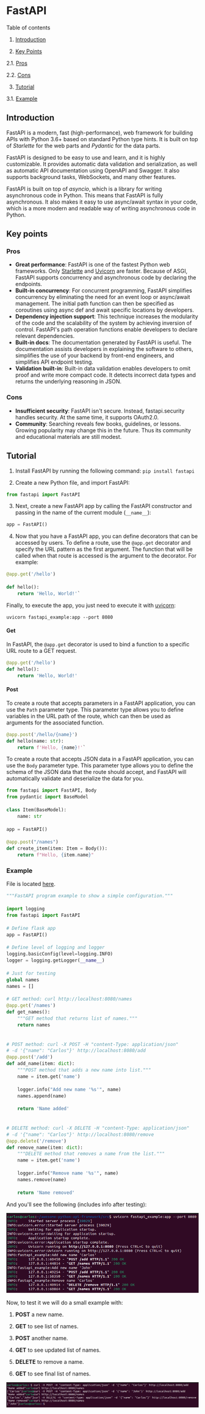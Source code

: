 
# FastAPI

  

Table of contents

  

1. [Introduction](#introduction)

2. [Key Points](#key-points)

2.1. [Pros](#pros)

2.2. [Cons](#cons)

3. [Tutorial](#tutorial)

3.1. [Example](#example)

## Introduction

FastAPI is a modern, fast (high-performance), web framework for building APIs with Python 3.6+ based on standard Python type hints. It is built on top of *Starlette* for the web parts and *Pydantic* for the data parts.

FastAPI is designed to be easy to use and learn, and it is highly customizable. It provides automatic data validation and serialization, as well as automatic API documentation using OpenAPI and Swagger. It also supports background tasks, WebSockets, and many other features.

FastAPI is built on top of *asyncio*, which is a library for writing asynchronous code in Python. This means that FastAPI is fully asynchronous. It also makes it easy to use async/await syntax in your code, which is a more modern and readable way of writing asynchronous code in Python.

## Key points

### Pros

* **Great performance**: FastAPI is one of the fastest Python web frameworks. Only [Starlette](https://www.starlette.io/) and [Uvicorn](https://www.uvicorn.org/) are faster. Because of ASGI, FastAPI supports concurrency and asynchronous code by declaring the endpoints.
* **Built-in concurrency**: For concurrent programming, FastAPI simplifies concurrency by eliminating the need for an event loop or async/await management. The initial path function can then be specified as coroutines using async def and await specific locations by developers.
* **Dependency injection support**: This technique increases the modularity of the code and the scalability of the system by achieving inversion of control. FastAPI's path operation functions enable developers to declare relevant dependencies.
* **Built-in docs**: The documentation generated by FastAPI is useful. The documentation assists developers in explaining the software to others, simplifies the use of your backend by front-end engineers, and simplifies API endpoint testing.
* **Validation built-in**: Built-in data validation enables developers to omit proof and write more compact code. It detects incorrect data types and returns the underlying reasoning in JSON.

### Cons

* **Insufficient security**: FastAPI isn't secure. Instead, fastapi.security handles security. At the same time, it supports OAuth2.0.
* **Community**: Searching reveals few books, guidelines, or lessons. Growing popularity may change this in the future. Thus its community and educational materials are still modest.

## Tutorial

1. Install FastAPI by running the following command: `pip install fastapi`

  

2. Create a new Python file, and import FastAPI:

```python
from fastapi import FastAPI
```

3. Next, create a new FastAPI app by calling the FastAPI constructor and passing in the name of the current module (`__name__`):

```python
app = FastAPI()
```

4. Now that you have a FastAPI app, you can define decorators that can be accessed by users. To define a route, use the `@app.get` decorator and specify the URL pattern as the first argument. The function that will be called when that route is accessed is the argument to the decorator. For example:

```python
@app.get('/hello')

def hello():
	return 'Hello, World!'`
```

Finally, to execute the app, you just need to execute it with [uvicorn](https://www.uvicorn.org/):

```shell
uvicorn fastapi_example:app --port 8080
```

#### Get

In FastAPI, the `@app.get` decorator is used to bind a function to a specific URL route to a GET request.

```python
@app.get('/hello')
def hello():
	return 'Hello, World!'
```

#### Post

To create a route that accepts parameters in a FastAPI application, you can use the `Path` parameter type. This parameter type allows you to define variables in the URL path of the route, which can then be used as arguments for the associated function.

```python
@app.post('/hello/{name}')
def hello(name: str):
	return f'Hello, {name}!'`
```

To create a route that accepts JSON data in a FastAPI application, you can use the `Body` parameter type. This parameter type allows you to define the schema of the JSON data that the route should accept, and FastAPI will automatically validate and deserialize the data for you.

```python
from fastapi import FastAPI, Body
from pydantic import BaseModel

class Item(BaseModel):
    name: str

app = FastAPI()

@app.post("/names")
def create_item(item: Item = Body()):
	return f"Hello, {item.name}"
```

### Example

File is located [here](https://github.com/Carlosma7/awesome-python-api-framework/blob/main/src/fastapi_example.py).

```python
"""FastAPI program example to show a simple configuration."""

import logging
from fastapi import FastAPI

# Define flask app
app = FastAPI()

# Define level of logging and logger
logging.basicConfig(level=logging.INFO)
logger = logging.getLogger(__name__)

# Just for testing
global names
names = []

# GET method: curl http://localhost:8080/names
@app.get('/names')
def get_names():
    """GET method that returns list of names."""
    return names


# POST method: curl -X POST -H "content-Type: application/json"
# -d '{"name": "Carlos"}' http://localhost:8080/add
@app.post('/add')
def add_name(item: dict):
    """POST method that adds a new name into list."""
    name = item.get('name')

    logger.info("Add new name '%s'", name)
    names.append(name)

    return 'Name added'


# DELETE method: curl -X DELETE -H "content-Type: application/json"
# -d '{"name": "Carlos"}' http://localhost:8080/remove
@app.delete('/remove')
def remove_name(item: dict):
    """DELETE method that removes a name from the list."""
    name = item.get('name')

    logger.info("Remove name '%s'", name)
    names.remove(name)

    return 'Name removed'
```

  

And you'll see the following (includes info after testing):

  

![Flask execution](https://github.com/Carlosma7/awesome-python-api-framework/blob/main/img/fastapi_execution.png)

  

Now, to test it we will do a small example with:

1. **POST** a new name.

2. **GET** to see list of names.

3. **POST** another name.

4. **GET** to see updated list of names.

5. **DELETE** to remove a name.

6. **GET** to see final list of names.

  

![Curl requests](https://github.com/Carlosma7/awesome-python-api-framework/blob/main/img/fastapi_curl.png)

